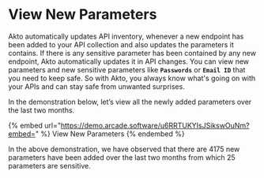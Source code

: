 # View New Parameters

Akto automatically updates API inventory, whenever a new endpoint has been added to your API collection and also updates the parameters it contains. If there is any sensitive parameter has been contained by any new endpoint, Akto automatically updates it in API changes. You can view new parameters and new sensitive parameters like **`Passwords`** or **`Email ID`** that you need to keep safe. So with Akto, you always know what's going on with your APIs and can stay safe from unwanted surprises.

In the demonstration below, let’s view all the newly added parameters over the last two months.

{% embed url="https://demo.arcade.software/u6RRTUKYIsJSikswOuNm?embed=" %}
View New Parameters
{% endembed %}

In the above demonstration, we have observed that there are 4175 new parameters have been added over the last two months from which 25 parameters are sensitive.
